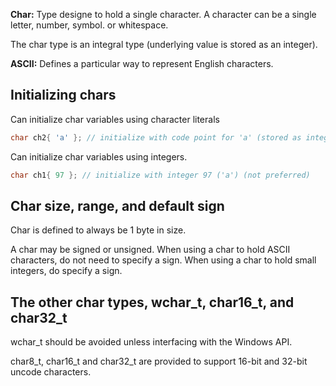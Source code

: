 **Char:** Type designe to hold a single character. A character can be a single letter, number, symbol. or whitespace.

The char type is an integral type (underlying value is stored as an integer). 

**ASCII:** Defines a particular way to represent English characters. 

## Initializing chars
Can initialize char variables using character literals
```cpp
char ch2{ 'a' }; // initialize with code point for 'a' (stored as integer 97) (preferred)
```

Can initialize char variables using integers.
```cpp
char ch1{ 97 }; // initialize with integer 97 ('a') (not preferred)
```

## Char size, range, and default sign
Char is defined to always be 1 byte in size.

A char may be signed or unsigned. When using a char to hold ASCII characters, do not need to specify a sign. When using a char to hold small integers, do specify a sign.

## The other char types, wchar_t, char16_t, and char32_t
wchar_t should be avoided unless interfacing with the Windows API. 

char8_t, char16_t and char32_t are provided to support 16-bit and 32-bit uncode characters. 




